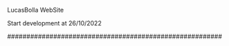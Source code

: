 LucasBolla WebSite

Start development at 26/10/2022

########################################################